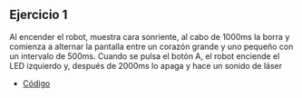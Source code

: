 ## Ejercicio 1
Al encender el robot, muestra cara sonriente, al cabo de 1000ms la borra y comienza a alternar la pantalla entre un corazón grande y uno pequeño con un intervalo de 500ms. Cuando se pulsa el botón A, el robot enciende el LED izquierdo y, después de 2000ms lo apaga y hace un sonido de láser

- [Código](/archivos/microbit-Maqueen_2.hex)
